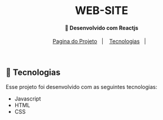 <h1 align="center">
     WEB-SITE
</h1>

<h4 align="center">
  🚀 Desenvolvido com Reactjs
</h4>

<p align="center">
  <a href="https://web-site-five.vercel.app/">Pagina do Projeto</a>&nbsp;&nbsp;&nbsp;|&nbsp;&nbsp;&nbsp;
  <a href="#rocket-tecnologias">Tecnologias</a>&nbsp;&nbsp;&nbsp;|&nbsp;&nbsp;&nbsp;
  
</p>
<br>

## :rocket: Tecnologias

Esse projeto foi desenvolvido com as seguintes tecnologias:

- Javascript
- HTML
- CSS 

<br>

